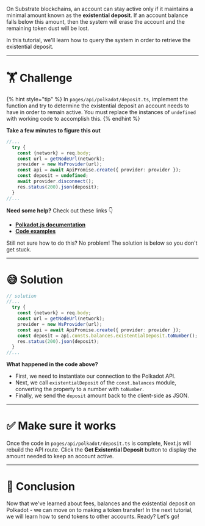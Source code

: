 On Substrate blockchains, an account can stay active only if it maintains a minimal amount known as the **existential deposit**. If an account balance falls below this amount, then the system will erase the account and the remaining token dust will be lost.

In this tutorial, we'll learn how to query the system in order to retrieve the existential deposit.

---

# 🏋️ Challenge

{% hint style="tip" %}
In `pages/api/polkadot/deposit.ts`, implement the function and try to determine the existential deposit an account needs to have in order to remain active. You must replace the instances of `undefined` with working code to accomplish this.
{% endhint %}

**Take a few minutes to figure this out**

```typescript
//...
  try {
    const {network} = req.body;
    const url = getNodeUrl(network);
    provider = new WsProvider(url);
    const api = await ApiPromise.create({ provider: provider });
    const deposit = undefined;
    await provider.disconnect();
    res.status(200).json(deposit);
  }
//...
```

**Need some help?** Check out these links 👇

- [**Polkadot.js documentation**](https://polkadot.js.org/docs/)
- [**Code examples**](https://polkadot.js.org/docs/api/examples/promise/)

Still not sure how to do this? No problem! The solution is below so you don't get stuck.

---

# 😅 Solution

```typescript
// solution
//...
  try {
    const {network} = req.body;
    const url = getNodeUrl(network);
    provider = new WsProvider(url);
    const api = await ApiPromise.create({ provider: provider });
    const deposit = api.consts.balances.existentialDeposit.toNumber();
    res.status(200).json(deposit);
  }
//...
```

**What happened in the code above?**

- First, we need to instantiate our connection to the Polkadot API.
- Next, we call `existentialDeposit` of the `const.balances` module, converting the property to a number with `toNumber`.
- Finally, we send the `deposit` amount back to the client-side as JSON.

---

# ✅ Make sure it works

Once the code in `pages/api/polkadot/deposit.ts` is complete, Next.js will rebuild the API route. Click the **Get Existential Deposit** button to display the amount needed to keep an account active.

---

# 🏁 Conclusion

Now that we've learned about fees, balances and the existential deposit on Polkadot - we can move on to making a token transfer! In the next tutorial, we will learn how to send tokens to other accounts. Ready? Let's go!
